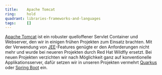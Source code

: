 ```yaml
---
title:    Apache Tomcat  
ring:     hold  
quadrant: libraries-frameworks-and-languages
tags:     []
---
```


[Apache Tomcat][tomcat] ist ein robuster quelloffener Servlet Container und Webserver, den wir in einigen frühen
Projekten zum Einsatz brachten. Mit der Verwendung von [JEE][jakartaee]-Features genügte er den Anforderungen nicht mehr
und wurde bei neueren Projekten durch Red Hat Wildfly ersetzt. Bei neuen Projekten verzichten wir nach Möglichkeit ganz
auf konventionelle Applikationsserver, dafür setzen wir in unseren Projekten vermehrt [Quarkus][quarkus] oder [Spring
Boot][spring-boot] ein.

[tomcat]: https://tomcat.apache.org
[jakartaee]: ../libraries-frameworks-and-languages/jakarta-ee.html
[quarkus]: ../libraries-frameworks-and-languages/quarkus.html
[spring-boot]: ../libraries-frameworks-and-languages/spring-boot.html

